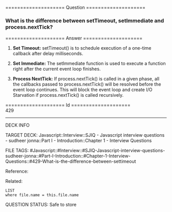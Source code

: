 ==================== Question ====================  

### What is the difference between setTimeout, setImmediate and process.nextTick?  

==================== Answer ====================  

1. **Set Timeout:** setTimeout() is to schedule execution of a one-time callback after delay milliseconds.

2. **Set Immediate:** The setImmediate function is used to execute a function right after the current event loop finishes.

3. **Process NextTick:** If process.nextTick() is called in a given phase, all the callbacks passed to process.nextTick() will be resolved before the event loop continues. This will block the event loop and create I/O Starvation if process.nextTick() is called recursively.

==================== Id ====================  
429

---

DECK INFO

TARGET DECK: Javascript::Interview::SJIQ - Javascript interview questions - sudheer jonna::Part I - Introduction::Chapter 1 - Interview Questions

FILE TAGS: #Javascript::#Interview::#SJIQ-Javascript-interview-questions-sudheer-jonna::#Part-I-Introduction::#Chapter-1-Interview-Questions::#429-What-is-the-difference-between-settimeout

Reference:

Related:

```dataview
LIST
where file.name = this.file.name
```

QUESTION STATUS: Safe to store
